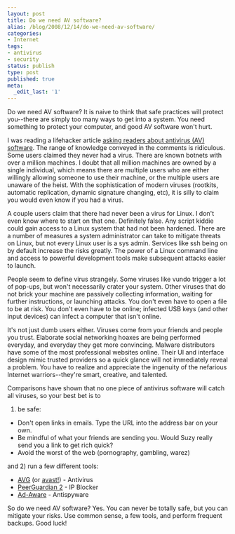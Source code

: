 ```yaml
---
layout: post
title: Do we need AV software?
alias: /blog/2008/12/14/do-we-need-av-software/
categories:
- Internet
tags:
- antivirus
- security
status: publish
type: post
published: true
meta:
  _edit_last: '1'
---
```

Do we need AV software? It is naive to think that safe practices will protect you--there are simply too many ways to get into a system. You need something to protect your computer, and good AV software won't hurt.

I was reading a lifehacker article <a title="Lifehacker: Do you use AV software?" href="https://lifehacker.com/384147/do-you-run-antivirus-software?cpage=2" target="_blank">asking readers about antivirus (AV) software</a>. The range of knowledge conveyed in the comments is ridiculous. Some users claimed they never had a virus. There are known botnets with over a million machines. I doubt that all million machines are owned by a single individual, which means there are multiple users who are either willingly allowing someone to use their machine, or the multiple users are unaware of the heist. With the sophistication of modern viruses (rootkits, automatic replication, dynamic signature changing, etc), it is silly to claim you would even know if you had a virus.

A couple users claim that there had never been a virus for Linux. I don't even know where to start on that one. Definitely false. Any script kiddie could gain access to a Linux system that had not been hardened. There are a number of measures a system administrator can take to mitigate threats on Linux, but not every Linux user is a sys admin. Services like ssh being on by default increase the risks greatly. The power of a Linux command line and access to powerful development tools make subsequent attacks easier to launch.

People seem to define virus strangely. Some viruses like vundo trigger a lot of pop-ups, but won't necessarily crater your system. Other viruses that do not brick your machine are passively collecting information, waiting for further instructions, or launching attacks. You don't even have to open a file to be at risk. You don't even have to be online; infected USB keys (and other input devices) can infect a computer that isn't online.

It's not just dumb users either. Viruses come from your friends and people you trust. Elaborate social networking hoaxes are being performed everyday, and everyday they get more convincing. Malware distributors have some of the most professional websites online. Their UI and interface design mimic trusted providers so a quick glance will not immediately reveal a problem. You have to realize and appreciate the ingenuity of the nefarious Internet warriors--they're smart, creative, and talented.

Comparisons have shown that no one piece of antivirus software will catch all viruses, so your best bet is to

1) be safe:

 * Don't open links in emails. Type the URL into the address bar on your own.
 * Be mindful of what your friends are sending you. Would Suzy really send you a link to get rich quick?
 * Avoid the worst of the web (pornography, gambling, warez)

and 2) run a few different tools:

 * <a title="AVG Free" href="https://free.avg.com/download-avg-anti-virus-free-edition" target="_blank">AVG</a> (or <a title="avast! Home Edition (free)" href="https://www.avast.com/eng/download-avast-home.html" target="_blank">avast!</a>) - Antivirus
 * <a title="Peer Guardian 2" href="https://phoenixlabs.org/pg2/" target="_blank">PeerGuardian 2</a> - IP Blocker
 * <a title="Ad-Aware" href="https://www.lavasoft.com/products/ad_aware_free.php" target="_blank">Ad-Aware</a> - Antispyware

So do we need AV software? Yes. You can never be totally safe, but you can mitigate your risks. Use common sense, a few tools, and perform frequent backups. Good luck!
